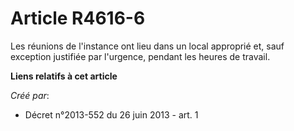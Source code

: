 # Article R4616-6

Les réunions de l'instance ont lieu dans un local approprié et, sauf exception justifiée par l'urgence, pendant les heures de
travail.

**Liens relatifs à cet article**

_Créé par_:

  - Décret n°2013-552 du 26 juin 2013 - art. 1
